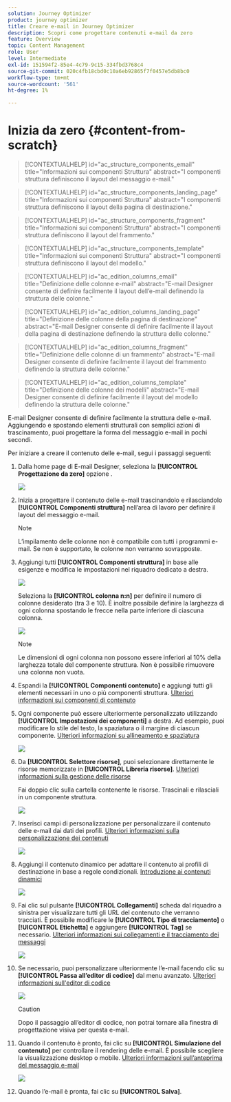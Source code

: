 ```yaml
---
solution: Journey Optimizer
product: journey optimizer
title: Creare e-mail in Journey Optimizer
description: Scopri come progettare contenuti e-mail da zero
feature: Overview
topic: Content Management
role: User
level: Intermediate
exl-id: 151594f2-85e4-4c79-9c15-334fbd3768c4
source-git-commit: 020c4fb18cbd0c10a6eb92865f7f0457e5db8bc0
workflow-type: tm+mt
source-wordcount: '561'
ht-degree: 1%

---
```


# Inizia da zero {#content-from-scratch}

>[!CONTEXTUALHELP]
>id="ac_structure_components_email"
>title="Informazioni sui componenti Struttura"
>abstract="I componenti struttura definiscono il layout del messaggio e-mail."

>[!CONTEXTUALHELP]
>id="ac_structure_components_landing_page"
>title="Informazioni sui componenti Struttura"
>abstract="I componenti struttura definiscono il layout della pagina di destinazione."

>[!CONTEXTUALHELP]
>id="ac_structure_components_fragment"
>title="Informazioni sui componenti Struttura"
>abstract="I componenti struttura definiscono il layout del frammento."

>[!CONTEXTUALHELP]
>id="ac_structure_components_template"
>title="Informazioni sui componenti Struttura"
>abstract="I componenti struttura definiscono il layout del modello."


>[!CONTEXTUALHELP]
>id="ac_edition_columns_email"
>title="Definizione delle colonne e-mail"
>abstract="E-mail Designer consente di definire facilmente il layout dell’e-mail definendo la struttura delle colonne."

>[!CONTEXTUALHELP]
>id="ac_edition_columns_landing_page"
>title="Definizione delle colonne della pagina di destinazione"
>abstract="E-mail Designer consente di definire facilmente il layout della pagina di destinazione definendo la struttura delle colonne."

>[!CONTEXTUALHELP]
>id="ac_edition_columns_fragment"
>title="Definizione delle colonne di un frammento"
>abstract="E-mail Designer consente di definire facilmente il layout del frammento definendo la struttura delle colonne."

>[!CONTEXTUALHELP]
>id="ac_edition_columns_template"
>title="Definizione delle colonne dei modelli"
>abstract="E-mail Designer consente di definire facilmente il layout del modello definendo la struttura delle colonne."


E-mail Designer consente di definire facilmente la struttura delle e-mail. Aggiungendo e spostando elementi strutturali con semplici azioni di trascinamento, puoi progettare la forma del messaggio e-mail in pochi secondi.

Per iniziare a creare il contenuto delle e-mail, segui i passaggi seguenti:

1. Dalla home page di E-mail Designer, seleziona la **[!UICONTROL Progettazione da zero]** opzione .

   ![](assets/email_designer.png)

1. Inizia a progettare il contenuto delle e-mail trascinandolo e rilasciandolo **[!UICONTROL Componenti struttura]** nell’area di lavoro per definire il layout del messaggio e-mail.

   >[!NOTE]
   >
   >L’impilamento delle colonne non è compatibile con tutti i programmi e-mail. Se non è supportato, le colonne non verranno sovrapposte.

   <!--Once placed in the email, you cannot move nor remove your components unless there is already a content component or a fragment placed inside. This is not true in AJO - TBC?-->

1. Aggiungi tutti **[!UICONTROL Componenti struttura]** in base alle esigenze e modifica le impostazioni nel riquadro dedicato a destra.

   ![](assets/email_designer_structure_components.png)

   Seleziona la **[!UICONTROL colonna n:n]** per definire il numero di colonne desiderato (tra 3 e 10). È inoltre possibile definire la larghezza di ogni colonna spostando le frecce nella parte inferiore di ciascuna colonna.

   ![](assets/email_designer_structure_n-n-colum.png)

   >[!NOTE]
   >
   >Le dimensioni di ogni colonna non possono essere inferiori al 10% della larghezza totale del componente struttura. Non è possibile rimuovere una colonna non vuota.

1. Espandi la **[!UICONTROL Componenti contenuto]** e aggiungi tutti gli elementi necessari in uno o più componenti struttura. [Ulteriori informazioni sui componenti di contenuto](content-components.md)

1. Ogni componente può essere ulteriormente personalizzato utilizzando **[!UICONTROL Impostazioni dei componenti]** a destra. Ad esempio, puoi modificare lo stile del testo, la spaziatura o il margine di ciascun componente. [Ulteriori informazioni su allineamento e spaziatura](alignment-and-padding.md)

   ![](assets/email_designer_structure_component.png)

1. Da **[!UICONTROL Selettore risorse]**, puoi selezionare direttamente le risorse memorizzate in **[!UICONTROL Libreria risorse]**. [Ulteriori informazioni sulla gestione delle risorse](assets-essentials.md)

   Fai doppio clic sulla cartella contenente le risorse. Trascinali e rilasciali in un componente struttura.

   ![](assets/email_designer_asset_picker.png)

1. Inserisci campi di personalizzazione per personalizzare il contenuto delle e-mail dai dati dei profili. [Ulteriori informazioni sulla personalizzazione dei contenuti](../personalization/personalize.md)

   ![](assets/email_designer_personalization.png)

1. Aggiungi il contenuto dinamico per adattare il contenuto ai profili di destinazione in base a regole condizionali. [Introduzione ai contenuti dinamici](../personalization/get-started-dynamic-content.md)

   ![](assets/email_designer_dynamic-content.png)

1. Fai clic sul pulsante **[!UICONTROL Collegamenti]** scheda dal riquadro a sinistra per visualizzare tutti gli URL del contenuto che verranno tracciati. È possibile modificare le **[!UICONTROL Tipo di tracciamento]** o **[!UICONTROL Etichetta]** e aggiungere **[!UICONTROL Tag]** se necessario. [Ulteriori informazioni sui collegamenti e il tracciamento dei messaggi](message-tracking.md)

   ![](assets/email_designer_links.png)

1. Se necessario, puoi personalizzare ulteriormente l’e-mail facendo clic su **[!UICONTROL Passa all’editor di codice]** dal menu avanzato. [Ulteriori informazioni sull&#39;editor di codice](code-content.md)

   ![](assets/email_designer_switch-to-code.png)

   >[!CAUTION]
   >
   >Dopo il passaggio all’editor di codice, non potrai tornare alla finestra di progettazione visiva per questa e-mail.

1. Quando il contenuto è pronto, fai clic su **[!UICONTROL Simulazione del contenuto]** per controllare il rendering delle e-mail. È possibile scegliere la visualizzazione desktop o mobile. [Ulteriori informazioni sull’anteprima del messaggio e-mail](preview.md)

   ![](assets/email_designer_simulate_content.png)

1. Quando l’e-mail è pronta, fai clic su **[!UICONTROL Salva]**.

